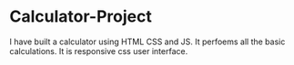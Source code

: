 # Calculator-Project

I have built a calculator using HTML CSS and JS. It perfoems all the basic calculations. It is responsive css user interface.
